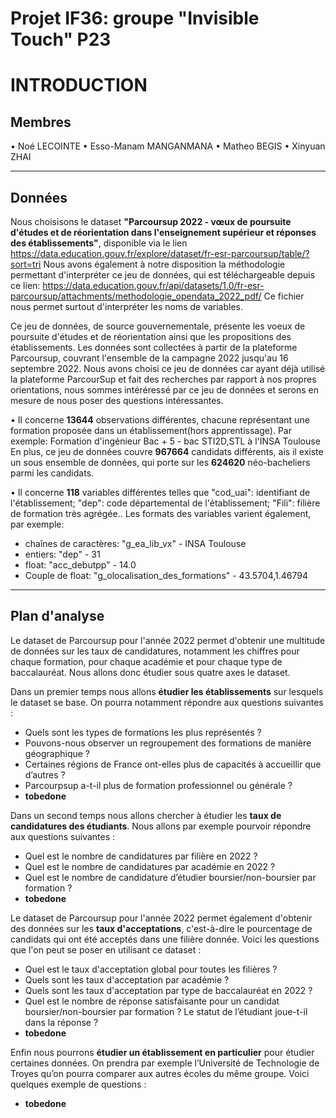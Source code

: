# Projet IF36: groupe "Invisible Touch" P23

# INTRODUCTION

## Membres 
• Noé LECOINTE 
• Esso-Manam MANGANMANA
• Matheo BEGIS
• Xinyuan ZHAI

---

## Données
Nous choisisons le dataset **"Parcoursup 2022 - vœux de poursuite d'études et de réorientation dans l'enseignement supérieur et réponses des établissements"**, disponible via le lien https://data.education.gouv.fr/explore/dataset/fr-esr-parcoursup/table/?sort=tri
Nous avons également à notre disposition la méthodologie permettant d'interpréter ce jeu de données, qui est téléchargeable depuis ce lien: https://data.education.gouv.fr/api/datasets/1.0/fr-esr-parcoursup/attachments/methodologie_opendata_2022_pdf/
Ce fichier nous permet surtout d'interpréter les noms de variables.

Ce jeu de données, de source gouvernementale, présente les voeux de poursuite d'études et de réorientation ainsi que les propositions des établissements. Les données sont collectées à partir de la plateforme Parcoursup, couvrant l'ensemble de la campagne 2022 jusqu'au 16 septembre 2022. Nous avons choisi ce jeu de données car ayant déjà utilisé la plateforme ParcourSup et fait des recherches par rapport à nos propres orientations, nous sommes intéréressé par ce jeu de données et serons en mesure de nous poser des questions intéressantes.

• Il concerne **13644** observations différentes, chacune représentant une formation proposée dans un établissement(hors apprentissage). Par exemple: Formation d'ingénieur Bac + 5 - bac STI2D,STL à l'INSA Toulouse
En plus, ce jeu de données couvre **967664** candidats différents, ais il existe un sous ensemble de données, qui porte sur les **624620** néo-bacheliers parmi les candidats.

• Il concerne **118** variables différentes telles que "cod_uai": identifiant de l'établissement; "dep": code départemental de l'établissement; "Fili": filière de formation très agrégée.. Les formats des variables varient également, par exemple:
  - chaînes de caractères: "g_ea_lib_vx" - INSA Toulouse
  - entiers: "dep" - 31
  - float: "acc_debutpp" - 14.0
  - Couple de float: "g_olocalisation_des_formations" - 43.5704,1.46794


---



## Plan d'analyse
Le dataset de Parcoursup pour l'année 2022 permet d'obtenir une multitude de données sur les taux de candidatures, notamment les chiffres pour chaque formation, pour chaque académie et pour chaque type de baccalauréat. Nous allons donc étudier sous quatre axes le dataset.

Dans un premier temps nous allons **étudier les établissements** sur lesquels le dataset se base. On pourra notamment répondre aux questions suivantes :
- Quels sont les types de formations les plus représentés ?
- Pouvons-nous observer un regroupement des formations de manière géographique ?
- Certaines régions de France ont-elles plus de capacités à accueillir que d’autres ?
- Parcourpsup a-t-il plus de formation professionnel ou générale ?
- **tobedone**

Dans un second temps nous allons chercher à étudier les **taux de candidatures des étudiants**. Nous allons par exemple pourvoir répondre aux questions suivantes :
- Quel est le nombre de candidatures par filière en 2022 ?
- Quel est le nombre de candidatures par académie en 2022 ?
- Quel est le nombre de candidature d’étudier boursier/non-boursier par formation ?
- **tobedone**

Le dataset de Parcoursup pour l'année 2022 permet également d'obtenir des données sur les **taux d'acceptations**, c'est-à-dire le pourcentage de candidats qui ont été acceptés dans une filière donnée. Voici les questions que l'on peut se poser en utilisant ce dataset :
- Quel est le taux d'acceptation global pour toutes les filières ?
- Quels sont les taux d'acceptation par académie ?
- Quels sont les taux d'acceptation par type de baccalauréat en 2022 ?
- Quel est le nombre de réponse satisfaisante pour un candidat boursier/non-boursier par formation ? Le statut de l’étudiant joue-t-il dans la réponse ?
- **tobedone**

Enfin nous pourrons **étudier un établissement en particulier** pour étudier certaines données. On prendra par exemple l’Université de Technologie de Troyes qu’on pourra comparer aux autres écoles du même groupe. Voici quelques exemple de questions :
- **tobedone**

